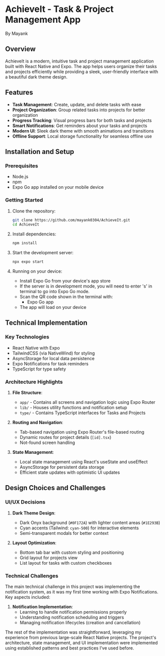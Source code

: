 # AchieveIt - Task & Project Management App
By Mayank

## Overview

AchieveIt is a modern, intuitive task and project management application built with React Native and Expo. The app helps users organize their tasks and projects efficiently while providing a sleek, user-friendly interface with a beautiful dark theme design.

## Features

- **Task Management**: Create, update, and delete tasks with ease
- **Project Organization**: Group related tasks into projects for better organization
- **Progress Tracking**: Visual progress bars for both tasks and projects
- **Smart Notifications**: Get reminders about your tasks and projects
- **Modern UI**: Sleek dark theme with smooth animations and transitions
- **Offline Support**: Local storage functionality for seamless offline use

## Installation and Setup

### Prerequisites

- Node.js
- npm
- Expo Go app installed on your mobile device

### Getting Started

1. Clone the repository:
   ```bash
   git clone https://github.com/mayank0304/AchieveIt.git
   cd AchieveIt
   ```

2. Install dependencies:
   ```bash
   npm install
   ```

3. Start the development server:
   ```bash
   npx expo start
   ```

4. Running on your device:
   - Install Expo Go from your device's app store
   - If the server is in development mode, you will need to enter 's' in terminal to go into Expo Go mode.
   - Scan the QR code shown in the terminal with:
     - Expo Go app
   - The app will load on your device

## Technical Implementation

### Key Technologies

- React Native with Expo
- TailwindCSS (via NativeWind) for styling
- AsyncStorage for local data persistence
- Expo Notifications for task reminders
- TypeScript for type safety

### Architecture Highlights

1. **File Structure**:
   - `app/` - Contains all screens and navigation logic using Expo Router
   - `lib/` - Houses utility functions and notification setup
   - `type/` - Contains TypeScript interfaces for Tasks and Projects

2. **Routing and Navigation**:
   - Tab-based navigation using Expo Router's file-based routing
   - Dynamic routes for project details (`[id].tsx`)
   - Not-found screen handling

3. **State Management**:
   - Local state management using React's useState and useEffect
   - AsyncStorage for persistent data storage
   - Efficient state updates with optimistic UI updates

## Design Choices and Challenges

### UI/UX Decisions

1. **Dark Theme Design**:
   - Dark Onyx background (`#0F172A`) with lighter content areas (`#1E293B`)
   - Cyan accents (Tailwind: `cyan-500`) for interactive elements
   - Semi-transparent modals for better context

2. **Layout Optimization**:
   - Bottom tab bar with custom styling and positioning
   - Grid layout for projects view
   - List layout for tasks with custom checkboxes

### Technical Challenges

The main technical challenge in this project was implementing the notification system, as it was my first time working with Expo Notifications. Key aspects included:

1. **Notification Implementation**:
   - Learning to handle notification permissions properly
   - Understanding notification scheduling and triggers
   - Managing notification lifecycles (creation and cancellation)

The rest of the implementation was straightforward, leveraging my experience from previous large-scale React Native projects. The project's architecture, state management, and UI implementation were implemented using established patterns and best practices I've used before.
